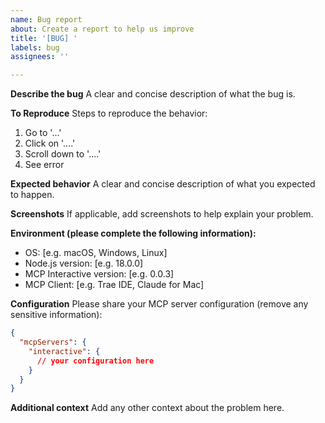 ```yaml
---
name: Bug report
about: Create a report to help us improve
title: '[BUG] '
labels: bug
assignees: ''

---
```


**Describe the bug**
A clear and concise description of what the bug is.

**To Reproduce**
Steps to reproduce the behavior:
1. Go to '...'
2. Click on '....'
3. Scroll down to '....'
4. See error

**Expected behavior**
A clear and concise description of what you expected to happen.

**Screenshots**
If applicable, add screenshots to help explain your problem.

**Environment (please complete the following information):**
 - OS: [e.g. macOS, Windows, Linux]
 - Node.js version: [e.g. 18.0.0]
 - MCP Interactive version: [e.g. 0.0.3]
 - MCP Client: [e.g. Trae IDE, Claude for Mac]

**Configuration**
Please share your MCP server configuration (remove any sensitive information):
```json
{
  "mcpServers": {
    "interactive": {
      // your configuration here
    }
  }
}
```

**Additional context**
Add any other context about the problem here.